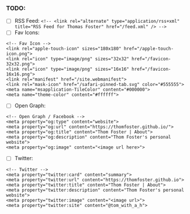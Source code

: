 ### TODO:
- [ ] RSS Feed: `<!-- <link rel="alternate" type="application/rss+xml" title="RSS Feed for Thomas Foster" href="/feed.xml" /> -->`
- [ ] Fav Icons: 
```
<!-- Fav Icon -->
<link rel="apple-touch-icon" sizes="180x180" href="/apple-touch-icon.png">
<link rel="icon" type="image/png" sizes="32x32" href="/favicon-32x32.png">
<link rel="icon" type="image/png" sizes="16x16" href="/favicon-16x16.png">
<link rel="manifest" href="/site.webmanifest">
<link rel="mask-icon" href="/safari-pinned-tab.svg" color="#555555">
<meta name="msapplication-TileColor" content="#000000">
<meta name="theme-color" content="#ffffff">
```
- [ ] Open Graph:
```
<!-- Open Graph / Facebook -->
<meta property="og:type" content="website">
<meta property="og:url" content="https://thomfoster.github.io/">
<meta property="og:title" content="Thom Foster | About">
<meta property="og:description" content="Thom Foster's personal website">
<meta property="og:image" content="<image url here>">
```

- [ ] Twitter:
```
<!-- Twitter -->
<meta property="twitter:card" content="summary">
<meta property="twitter:url" content="https://thomfoster.github.io">
<meta property="twitter:title" content="Thom Foster | About">
<meta property="twitter:description" content="Thom Foster's personal website">
<meta property="twitter:image" content="<image url>">
<meta property="twitter:site" content="@tom_with_a_h">
```